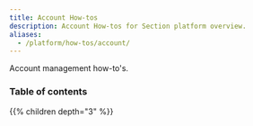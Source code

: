 ```yaml
---
title: Account How-tos
description: Account How-tos for Section platform overview.
aliases:
  - /platform/how-tos/account/
---
```


Account management how-to's.

### Table of contents

{{% children depth="3" %}}